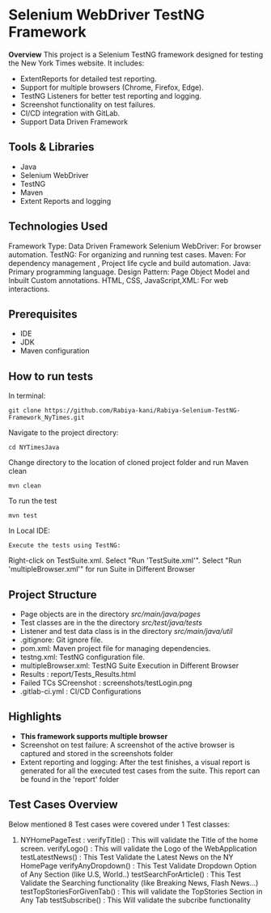 # Selenium WebDriver TestNG Framework
**Overview**
This project is a Selenium TestNG framework designed for testing the New York Times website. It includes:

- ExtentReports for detailed test reporting.
- Support for multiple browsers (Chrome, Firefox, Edge).
- TestNG Listeners for better test reporting and logging.
- Screenshot functionality on test failures.
- CI/CD integration with GitLab.
- Support Data Driven Framework

## Tools  & Libraries
- Java
- Selenium WebDriver
- TestNG 
- Maven
- Extent Reports and logging

## Technologies Used
Framework Type: Data Driven Framework
Selenium WebDriver: For browser automation.
TestNG: For organizing and running test cases.
Maven: For dependency management , Project life cycle and build automation.
Java: Primary programming language.
Design Pattern: Page Object Model and Inbuilt Custom annotations.
HTML, CSS, JavaScript,XML: For web interactions.

## Prerequisites
- IDE 
- JDK 
- Maven configuration


## How to run tests
In terminal:
```
git clone https://github.com/Rabiya-kani/Rabiya-Selenium-TestNG-Framework_NyTimes.git
```
Navigate to the project directory:
```
cd NYTimesJava
```
Change directory to the location of cloned project folder and run Maven clean
```
mvn clean
```
To run the test
```
mvn test
```
In Local IDE:
```
Execute the tests using TestNG:
```
Right-click on TestSuite.xml.
Select "Run 'TestSuite.xml'".
Select "Run 'multipleBrowser.xml'" for run Suite in Different Browser

## Project Structure
- Page objects are in the directory *src/main/java/pages*
- Test classes are in the the directory *src/test/java/tests*
- Listener and test data class is in the directory *src/main/java/util*
- .gitignore: Git ignore file.
- pom.xml: Maven project file for managing dependencies.
- testng.xml: TestNG configuration file.
- multipleBrowser.xml: TestNG Suite Execution in Different Browser
- Results : report/Tests_Results.html
- Failed TCs SCreenshot : screenshots/testLogin.png
- .gitlab-ci.yml : CI/CD Configurations

## Highlights
- **This framework supports multiple browser**
- Screenshot on test failure: A screenshot of the active browser is captured and stored in the screenshots folder
- Extent reporting and logging: After the test finishes, a visual report is generated for all the executed test cases from the suite. This report can be found in the 'report' folder

## Test Cases Overview
Below mentioned 8 Test cases were covered under 1 Test classes:

1. NYHomePageTest :
verifyTitle() : This will validate the Title of the home screen.
verifyLogo()  : This will validate the Logo of the WebApplication
testLatestNews() : This Test Validate the Latest News on the NY HomePage
verifyAnyDropdown() : This Test Validate Dropdown Option of Any Section (like U.S, World..)
testSearchForArticle() : This Test Validate the Searching functionality (like Breaking News, Flash News...)
testTopStoriesForGivenTab() : This will validate the TopStories Section in Any Tab
testSubscribe() : This Will validate the subcribe functionality
